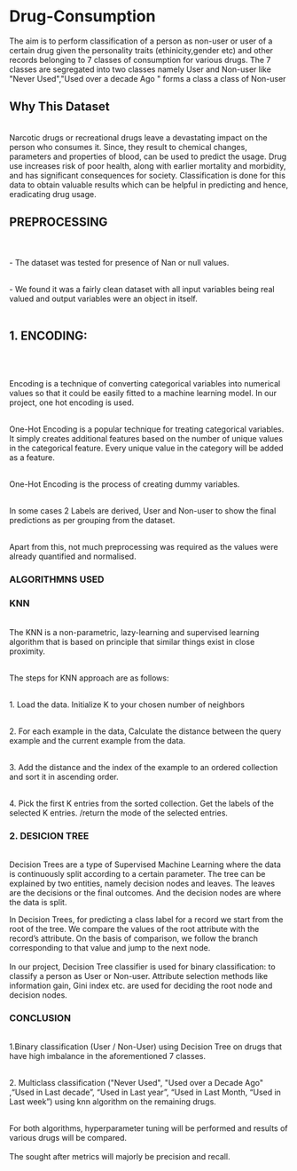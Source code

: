 # Drug-Consumption


The aim is to perform classification of a person as non-user or user of a certain drug given the personality traits (ethinicity,gender etc) and other records belonging to 7 classes of consumption for various drugs.
The 7 classes are segregated into two classes namely User and Non-user like "Never Used","Used over a decade Ago " forms a class a class of Non-user
<h2> Why This Dataset </h2>
<br>
Narcotic drugs or recreational drugs leave a devastating impact on the person who consumes it. Since, they result to chemical changes, parameters and properties of blood, can be used to predict the usage.
Drug use increases risk of poor health, along with earlier mortality and morbidity, and has significant consequences for society. 
Classification is done for this data to obtain valuable results which can be helpful in predicting and hence, eradicating drug usage.</br>
 

<h2> PREPROCESSING </h2>
<br>
<br>- The dataset was tested for presence of Nan or null values. </br>

<br>-  We found it was a fairly clean dataset with all input variables being real valued and output variables were an object in itself.</br>
</br>
<h2>1. ENCODING:</h2>
  </br>

<br>Encoding is a technique of converting categorical variables into numerical values so that it could be easily fitted to a machine learning model. In our project, one hot encoding is used.</br>

<br>One-Hot Encoding is a popular technique for treating categorical variables. It simply creates additional features based on the number of unique values in the categorical feature. Every unique value in the category will be added as a feature. </br>

<br>One-Hot Encoding is the process of creating dummy variables.</br>

<br>In some cases 2 Labels are derived, User and Non-user to show the final predictions as per grouping from the dataset.</br>

<br>Apart from this, not much preprocessing was required as the values were already quantified and normalised.</br>
<h3> ALGORITHMNS USED </h3>
<h3> KNN </h3>

<br>The KNN is a non-parametric, lazy-learning and  supervised learning algorithm that is based on principle that similar things exist in close proximity.</br>

<br>The steps for KNN approach are as follows:</br>

<br>1. Load the data. Initialize K to your chosen number of neighbors</br>

<br>2. For each example in the data,  Calculate the distance between the query example and the current example from the data.</br>

<br>3. Add the distance and the index of the example to an ordered collection and sort it in ascending order.</br>

<br>4. Pick the first K entries from the sorted collection. Get the labels of the selected K entries. /return the mode of the selected entries.</br>

<h3>2. DESICION TREE</h3>
<br>Decision Trees are a type of Supervised Machine Learning where the data is continuously split according to a certain parameter. The tree can be explained by two entities, namely decision nodes and leaves. The leaves are the decisions or the final outcomes. And the decision nodes are where the data is split.

In Decision Trees, for predicting a class label for a record we start from the root of the tree. We compare the values of the root attribute with the record’s attribute. On the basis of comparison, we follow the branch corresponding to that value and jump to the next node.</br>
  <br>In our project, Decision Tree classifier is used for binary classification: to classify a person as User or Non-user.
Attribute selection methods like information gain, Gini index etc. are used for deciding the root node and decision nodes. </br>

<h3> CONCLUSION </h3>
<br>
1.Binary classification (User / Non-User)  using Decision Tree on drugs that have high imbalance in the aforementioned 7 classes.</br>

<br>2. Multiclass classification ("Never Used", "Used over a Decade Ago" ,“Used in Last decade”, “Used in Last year”, “Used in Last Month, “Used in Last week”) using knn algorithm on the remaining drugs.</br>

<br>For both algorithms, hyperparameter tuning will be performed and results of various drugs will be compared. </br>
<br>The sought after metrics will majorly be precision and recall.</br>


  
